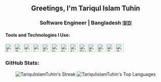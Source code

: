 <h2 align="center">Greetings, I'm Tariqul Islam Tuhin</h2>

<h3 align="center">Software Engineer | Bangladesh 🇧🇩</h3>

#### Tools and Technologies I Use:

[<img src="https://img.shields.io/badge/Express-282C34?logo=express&logoColor=FFFFFF" alt="Express.js logo" title="Express.js" height="25" />](https://expressjs.com/)
[<img src="https://img.shields.io/badge/GraphQL-282C34?logo=graphql&logoColor=E10098" alt="GraphQL logo" title="GraphQL" height="25" />](https://graphql.org/)
[<img src="https://img.shields.io/badge/JavaScript-282C34?logo=javascript&logoColor=F7DF1E" alt="JavaScript logo" title="JavaScript" height="25" />](https://developer.mozilla.org/en-US/docs/Web/JavaScript)
[<img src="https://img.shields.io/badge/Laravel-282C34?style=flat&logo=Laravel" alt="Laravel logo" title="Laravel" height="25" />](https://laravel.com/)
[<img src="https://img.shields.io/badge/MySQL-282C34?logo=mysql&logoColor=4479a1" alt="Firebase logo" title="Firebase" height="25" />](https://www.mysql.com/)
[<img src="https://img.shields.io/badge/Next.js-282C34?logo=next.js&logoColor=FFFFFF" alt="Next.js logo" title="Next.js" height="25" />](https://nextjs.org/)
[<img src="https://img.shields.io/badge/Node.js-282C34?logo=node.js&logoColor=339933" alt="Node.js logo" title="Node.js" height="25" />](https://nodejs.org/en/)
[<img src="https://img.shields.io/badge/NestJS-282C34?logo=nestjs&logoColor=e0234e" alt="NestJS logo" title="NestJS" height="25" />](https://nestjs.com/)
[<img src="https://img.shields.io/badge/PHP-282C34?style=flat&logo=PHP" alt="PHP logo" title="PHP" height="25" />](https://www.php.net/)
[<img src="https://img.shields.io/badge/PostgreSQL-282C34?logo=postgresql&logoColor=336792" alt="PostgreSQL logo" title="PostgreSQL" height="25" />](https://www.postgresql.org/)
[<img src="https://img.shields.io/badge/React-282C34?logo=react&logoColor=61DAFB" alt="React Logo" title="React" height="25" />](https://reactjs.org/)
[<img src="https://img.shields.io/badge/TypeScript-282C34?logo=typescript&logoColor=3178C6" alt="TypeScript logo" title="TypeScript" height="25" />](https://www.typescriptlang.org/)
[<img src="https://img.shields.io/badge/Visual Studio Code-282C34?logo=Visual Studio Code&logoColor=2466b8" alt="PostgreSQL logo" title="PostgreSQL" height="25" />](https://www.postgresql.org/)

### GitHub Stats:

<div style="text-align: center;">
    <img src="https://github-readme-streak-stats.herokuapp.com/?user=TariqulislamTuhin&theme=react&hide_border=true" alt="TariqulislamTuhin's Streak" style="display: inline-block;">
    <img src="https://github-readme-stats.vercel.app/api/top-langs/?username=TariqulislamTuhin&theme=react&show_icons=true&hide_border=true&layout=compact" alt="TariqulislamTuhin's Top Languages" style="display: inline-block;">
</div>
